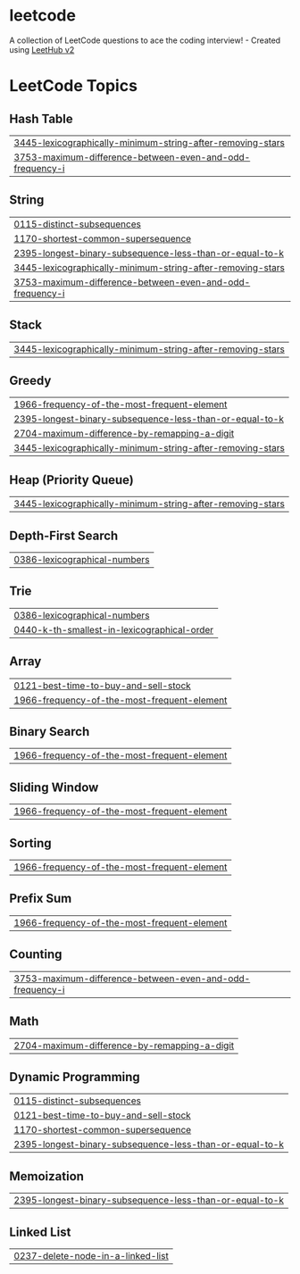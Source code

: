 # leetcode
A collection of LeetCode questions to ace the coding interview! - Created using [LeetHub v2](https://github.com/arunbhardwaj/LeetHub-2.0)

<!---LeetCode Topics Start-->
# LeetCode Topics
## Hash Table
|  |
| ------- |
| [3445-lexicographically-minimum-string-after-removing-stars](https://github.com/mrityunjay-jha117/leetcode/tree/master/3445-lexicographically-minimum-string-after-removing-stars) |
| [3753-maximum-difference-between-even-and-odd-frequency-i](https://github.com/mrityunjay-jha117/leetcode/tree/master/3753-maximum-difference-between-even-and-odd-frequency-i) |
## String
|  |
| ------- |
| [0115-distinct-subsequences](https://github.com/mrityunjay-jha117/leetcode/tree/master/0115-distinct-subsequences) |
| [1170-shortest-common-supersequence](https://github.com/mrityunjay-jha117/leetcode/tree/master/1170-shortest-common-supersequence) |
| [2395-longest-binary-subsequence-less-than-or-equal-to-k](https://github.com/mrityunjay-jha117/leetcode/tree/master/2395-longest-binary-subsequence-less-than-or-equal-to-k) |
| [3445-lexicographically-minimum-string-after-removing-stars](https://github.com/mrityunjay-jha117/leetcode/tree/master/3445-lexicographically-minimum-string-after-removing-stars) |
| [3753-maximum-difference-between-even-and-odd-frequency-i](https://github.com/mrityunjay-jha117/leetcode/tree/master/3753-maximum-difference-between-even-and-odd-frequency-i) |
## Stack
|  |
| ------- |
| [3445-lexicographically-minimum-string-after-removing-stars](https://github.com/mrityunjay-jha117/leetcode/tree/master/3445-lexicographically-minimum-string-after-removing-stars) |
## Greedy
|  |
| ------- |
| [1966-frequency-of-the-most-frequent-element](https://github.com/mrityunjay-jha117/leetcode/tree/master/1966-frequency-of-the-most-frequent-element) |
| [2395-longest-binary-subsequence-less-than-or-equal-to-k](https://github.com/mrityunjay-jha117/leetcode/tree/master/2395-longest-binary-subsequence-less-than-or-equal-to-k) |
| [2704-maximum-difference-by-remapping-a-digit](https://github.com/mrityunjay-jha117/leetcode/tree/master/2704-maximum-difference-by-remapping-a-digit) |
| [3445-lexicographically-minimum-string-after-removing-stars](https://github.com/mrityunjay-jha117/leetcode/tree/master/3445-lexicographically-minimum-string-after-removing-stars) |
## Heap (Priority Queue)
|  |
| ------- |
| [3445-lexicographically-minimum-string-after-removing-stars](https://github.com/mrityunjay-jha117/leetcode/tree/master/3445-lexicographically-minimum-string-after-removing-stars) |
## Depth-First Search
|  |
| ------- |
| [0386-lexicographical-numbers](https://github.com/mrityunjay-jha117/leetcode/tree/master/0386-lexicographical-numbers) |
## Trie
|  |
| ------- |
| [0386-lexicographical-numbers](https://github.com/mrityunjay-jha117/leetcode/tree/master/0386-lexicographical-numbers) |
| [0440-k-th-smallest-in-lexicographical-order](https://github.com/mrityunjay-jha117/leetcode/tree/master/0440-k-th-smallest-in-lexicographical-order) |
## Array
|  |
| ------- |
| [0121-best-time-to-buy-and-sell-stock](https://github.com/mrityunjay-jha117/leetcode/tree/master/0121-best-time-to-buy-and-sell-stock) |
| [1966-frequency-of-the-most-frequent-element](https://github.com/mrityunjay-jha117/leetcode/tree/master/1966-frequency-of-the-most-frequent-element) |
## Binary Search
|  |
| ------- |
| [1966-frequency-of-the-most-frequent-element](https://github.com/mrityunjay-jha117/leetcode/tree/master/1966-frequency-of-the-most-frequent-element) |
## Sliding Window
|  |
| ------- |
| [1966-frequency-of-the-most-frequent-element](https://github.com/mrityunjay-jha117/leetcode/tree/master/1966-frequency-of-the-most-frequent-element) |
## Sorting
|  |
| ------- |
| [1966-frequency-of-the-most-frequent-element](https://github.com/mrityunjay-jha117/leetcode/tree/master/1966-frequency-of-the-most-frequent-element) |
## Prefix Sum
|  |
| ------- |
| [1966-frequency-of-the-most-frequent-element](https://github.com/mrityunjay-jha117/leetcode/tree/master/1966-frequency-of-the-most-frequent-element) |
## Counting
|  |
| ------- |
| [3753-maximum-difference-between-even-and-odd-frequency-i](https://github.com/mrityunjay-jha117/leetcode/tree/master/3753-maximum-difference-between-even-and-odd-frequency-i) |
## Math
|  |
| ------- |
| [2704-maximum-difference-by-remapping-a-digit](https://github.com/mrityunjay-jha117/leetcode/tree/master/2704-maximum-difference-by-remapping-a-digit) |
## Dynamic Programming
|  |
| ------- |
| [0115-distinct-subsequences](https://github.com/mrityunjay-jha117/leetcode/tree/master/0115-distinct-subsequences) |
| [0121-best-time-to-buy-and-sell-stock](https://github.com/mrityunjay-jha117/leetcode/tree/master/0121-best-time-to-buy-and-sell-stock) |
| [1170-shortest-common-supersequence](https://github.com/mrityunjay-jha117/leetcode/tree/master/1170-shortest-common-supersequence) |
| [2395-longest-binary-subsequence-less-than-or-equal-to-k](https://github.com/mrityunjay-jha117/leetcode/tree/master/2395-longest-binary-subsequence-less-than-or-equal-to-k) |
## Memoization
|  |
| ------- |
| [2395-longest-binary-subsequence-less-than-or-equal-to-k](https://github.com/mrityunjay-jha117/leetcode/tree/master/2395-longest-binary-subsequence-less-than-or-equal-to-k) |
## Linked List
|  |
| ------- |
| [0237-delete-node-in-a-linked-list](https://github.com/mrityunjay-jha117/leetcode/tree/master/0237-delete-node-in-a-linked-list) |
<!---LeetCode Topics End-->